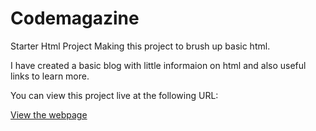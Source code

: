 # Codemagazine
Starter Html Project 
Making this project to brush up basic html.

I have created a basic blog with little informaion on html and also useful links to learn more. 

You can view this project live at the following URL:

[View the webpage](https://sriya632.github.io/Front-end-practice/)
